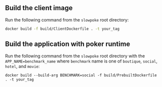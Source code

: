 ## Build the client image
Run the following command from the `slowpoke` root directory:
```bash
docker build -f build/ClientDockerfile . -t your_tag
```

## Build the application with poker runtime
Run the following command from the `slowpoke` root directory with the `APP_NAME=benchmark_name` where `benchmark` name is one of `boutique`, `social`, `hotel`, and `movie`:
```
docker build --build-arg BENCHMARK=social -f build/PrebuiltDockerfile . -t your_tag
```